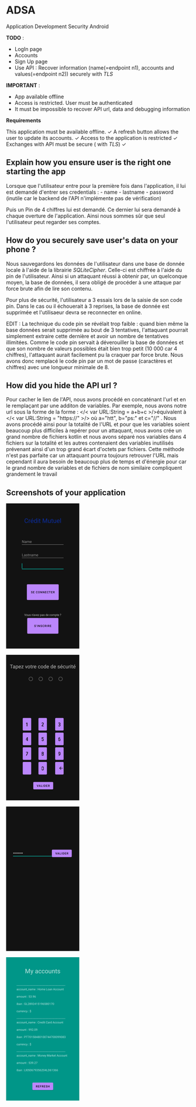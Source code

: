 # ADSA
Application Development Security Android

__TODO__ : 
 - LogIn page
 - Accounts
 - Sign Up page 
 - Use API : Recover information (name(=endpoint n1), accounts and values(=endpoint n2)) securely with _TLS_

__IMPORTANT__ :
 - App available offline
 - Access is restricted. User must be authenticated  
 - It must be impossible to recover API url, data and debugging information


__Requirements__

This application must be available offline. ✓
A refresh button allows the user to update its accounts. ✓
Access to the application is restricted ✓
Exchanges with API must be secure ( with _TLS_) ✓

## Explain how you ensure user is the right one starting the app

Lorsque que l'utilisateur entre pour la première fois dans l'application, il lui est demandé d'entrer ses credentials : 
    - name
    - lastname
    - password (inutile car le backend de l'API n'implémente pas de vérification)
    
Puis un Pin de 4 chiffres lui est demandé. Ce dernier lui sera demandé à chaque overture de l'application.
Ainsi nous sommes sûr que seul l'utilisateur peut regarder ses comptes.    

## How do you securely save user's data on your phone ?

Nous sauvegardons les données de l'utilisateur dans une base de donnée locale à l'aide de la librairie _SQLiteCipher_. Celle-ci est chiffrée à l'aide du pin de l'utilisateur.
Ainsi si un attaquant réussi à obtenir par, un quelconque moyen, la base de données, il sera obligé de procéder à une attaque par force brute afin de lire son contenu.

Pour plus de sécurité, l'utilisateur a 3 essais lors de la saisie de son code pin. Dans le cas ou il échouerait à 3 reprises, la base de donnée est supprimée et l'utilisaeur devra se reconnecter en online.

EDIT : La technique du code pin se révélait trop faible : quand bien même la base données serait supprimée au bout de 3 tentatives, l'attaquant pourrait simplement extraire cette dernière et avoir un nombre de tentatives illimitées. Comme le code pin servait à déverouiller la base de données et que son nombre de valeurs possibles était bien trop petit (10 000 car 4 chiffres), l'attaquant aurait facilement pu la craquer par force brute. Nous avons donc remplacé le code pin par un mot de passe (caractères et chiffres) avec une longueur minimale de 8.

## How did you hide the API url ?

Pour cacher le lien de l'API, nous avons procédé en concaténant l'url et en le remplaçant par une additon de variables. Par exemple, nous avons notre url sous la forme de la forme : </< var URL:String = a+b+c >/>équivalent à </< var URL:String = "https://" >/> où a="htt", b="ps:" et c="//" .
Nous avons procédé ainsi pour la totalité de l'URL et pour que les variables soient beaucoup plus difficiles à repérer pour un attaquant, nous avons crée un grand nombre de fichiers kotlin et nous avons séparé nos variables dans 4 fichiers sur la totalité et les autres contenaient des variables inutilisés prévenant ainsi d'un trop grand écart d'octets par fichiers.
Cette méthode n'est pas parfaite car un attaquant pourra toujours retrouver l'URL mais cependant il aura besoin de beaucoup plus de temps et d'énergie pour car le grand nombre de variables et de fichiers de nom similaire compliquent grandement le travail

## Screenshots of your application


![loginPage](./visuals/loginPage.png)

![pinPage](./visuals/pinPage.png)

![newPinPage](./visuals/newPinPage.png)

![accountPage](./visuals/accountPage.png)
